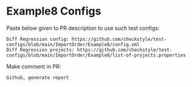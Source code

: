 # Example8 Configs
Paste below given to PR description to use such test configs:
```
Diff Regression config: https://github.com/checkstyle/test-configs/blob/main/ImportOrder/Example8/config.xml
Diff Regression projects: https://github.com/checkstyle/test-configs/blob/main/ImportOrder/Example8/list-of-projects.properties
```
Make comment in PR:
```
Github, generate report
```
